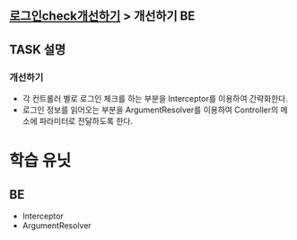 ## [로그인check개선하기](/task/사용자로그인check.md) > 개선하기 BE


## TASK 설명

### 개선하기
- 각 컨트롤러 별로 로그인 체크를 하는 부분을 Interceptor를 이용하여 간략화한다.
- 로그인 정보를 읽어오는 부분을 ArgumentResolver를 이용하여 Controller의 메소에 파라미터로 전달하도록 한다.

# 학습 유닛

## BE
- Interceptor
- ArgumentResolver

